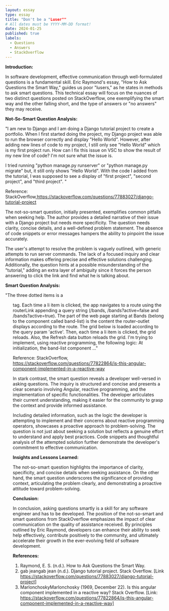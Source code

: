 ```yaml
---
layout: essay
type: essay
title: "Don't be a "Luser""
# All dates must be YYYY-MM-DD format!
date: 2024-01-25
published: true
labels:
  - Questions
  - Answers
  - StackOverflow
---
```


**Introduction:**

In software development, effective communication through well-formulated questions is a fundamental skill. Eric Raymond's essay, "How to Ask Questions the Smart Way," guides us poor "lusers," as he states in methods to ask smart questions. This technical essay will focus on the nuances of two distinct questions posted on StackOverflow, one exemplifying the smart way and the other falling short, and the type of answers or "no answers" they may receive.

**Not-So-Smart Question Analysis:**

"I am new to Django and I am doing a Django tutorial project to create a portfolio. When I first started doing the project, my Django project was able to run the browser correctly and display "Hello World". However, after adding new lines of code to my project, I still only see "Hello World" which is my first project run. How can I fix this issue on VSC to show the result of my new line of code? I'm not sure what the issue is.

I tried running "python manage.py runserver" or "python manage.py migrate" but, it still only shows "Hello World". With the code I added from the tutorial, I was supposed to see a display of "first project", "second project", and "third project". " 

Reference: StackOverflow,https://stackoverflow.com/questions/77883027/django-tutorial-project


The not-so-smart question, initially presented, exemplifies common pitfalls when seeking help. The author provides a detailed narrative of their issue with a Django project but needs more specificity. The question needs clarity, concise details, and a well-defined problem statement. The absence of code snippets or error messages hampers the ability to pinpoint the issue accurately.

The user's attempt to resolve the problem is vaguely outlined, with generic attempts to run server commands. The lack of a focused inquiry and clear information makes offering precise and effective solutions challenging. Additionally, the question hints at a possible misunderstanding of the "tutorial," adding an extra layer of ambiguity since it forces the person answering to click the link and find what he is talking about.

**Smart Question Analysis:**

"The three dotted items is a <ul> tag. Each time a li item is clicked, the app navigates to a route using the routerLink appending a query string (/bands, /bands?active=false and /bands?active=true). The part of the web page starting at Bands (belong to the component called band-list) is the content the router-outlet displays according to the route. The grid below is loaded according to the query param 'active'. Then, each time a li item is clicked, the grid reloads.
Also, the Refresh data button reloads the grid. I'm trying to implement, using reactive programming, the following logic:
At initialization, the band-list component ..."

Reference: 
StackOverflow, https://stackoverflow.com/questions/77822864/is-this-angular-component-implemented-in-a-reactive-way

In stark contrast, the smart question reveals a developer well-versed in asking questions. The inquiry is structured and concise and presents a clear scenario involving Angular, reactive programming, and the implementation of specific functionalities. The developer articulates their current understanding, making it easier for the community to grasp the context and provide informed assistance.

Including detailed information, such as the logic the developer is attempting to implement and their concerns about reactive programming operators, showcases a proactive approach to problem-solving. The question is not just about seeking a solution but reflects a genuine effort to understand and apply best practices. Code snippets and thoughtful analysis of the attempted solution further demonstrate the developer's commitment to effective communication.

**Insights and Lessons Learned:**

The not-so-smart question highlights the importance of clarity, specificity, and concise details when seeking assistance. On the other hand, the smart question underscores the significance of providing context, articulating the problem clearly, and demonstrating a proactive attitude toward problem-solving.

**Conclusion:**

In conclusion, asking questions smartly is a skill for any software engineer and has to be developed. The position of the not-so-smart and smart questions from StackOverflow emphasizes the impact of clear communication on the quality of assistance received. By principles outlined by Eric Raymond, developers can enhance their ability to seek help effectively, contribute positively to the community, and ultimately accelerate their growth in the ever-evolving field of software development.

**References:**
  1. Raymond, E. S. (n.d.). How to Ask Questions the Smart Way. 
  1. gab jeangab jean (n.d.). Django tutorial project. Stack Overflow. [Link https://stackoverflow.com/questions/77883027/django-tutorial-project]
  1. MarlonchoskyMarlonchosky (1969, December 22). Is this angular component implemented in a reactive way? Stack Overflow. [Link: https://stackoverflow.com/questions/77822864/is-this-angular-component-implemented-in-a-reactive-way]



